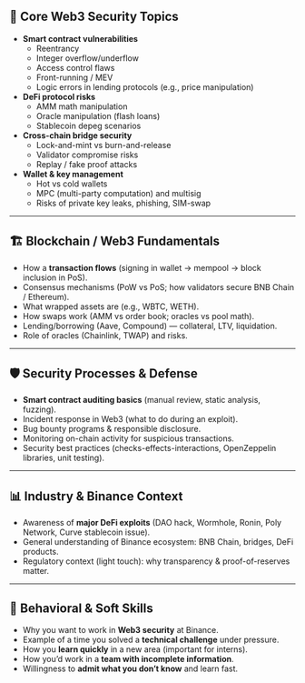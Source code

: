 

## 🔐 Core Web3 Security Topics

* **Smart contract vulnerabilities**
  * Reentrancy
  * Integer overflow/underflow
  * Access control flaws
  * Front-running / MEV
  * Logic errors in lending protocols (e.g., price manipulation)
* **DeFi protocol risks**
  * AMM math manipulation
  * Oracle manipulation (flash loans)
  * Stablecoin depeg scenarios
* **Cross-chain bridge security**
  * Lock-and-mint vs burn-and-release
  * Validator compromise risks
  * Replay / fake proof attacks
* **Wallet & key management**
  * Hot vs cold wallets
  * MPC (multi-party computation) and multisig
  * Risks of private key leaks, phishing, SIM-swap

---

## 🏗️ Blockchain / Web3 Fundamentals

* How a **transaction flows** (signing in wallet → mempool → block inclusion in PoS).
* Consensus mechanisms (PoW vs PoS; how validators secure BNB Chain / Ethereum).
* What wrapped assets are (e.g., WBTC, WETH).
* How swaps work (AMM vs order book; oracles vs pool math).
* Lending/borrowing (Aave, Compound) — collateral, LTV, liquidation.
* Role of oracles (Chainlink, TWAP) and risks.

---

## 🛡️ Security Processes & Defense

* **Smart contract auditing basics** (manual review, static analysis, fuzzing).
* Incident response in Web3 (what to do during an exploit).
* Bug bounty programs & responsible disclosure.
* Monitoring on-chain activity for suspicious transactions.
* Security best practices (checks-effects-interactions, OpenZeppelin libraries, unit testing).

---

## 📊 Industry & Binance Context

* Awareness of **major DeFi exploits** (DAO hack, Wormhole, Ronin, Poly Network, Curve stablecoin issue).
* General understanding of Binance ecosystem: BNB Chain, bridges, DeFi products.
* Regulatory context (light touch): why transparency & proof-of-reserves matter.

---

## 🤝 Behavioral & Soft Skills

* Why you want to work in **Web3 security** at Binance.
* Example of a time you solved a **technical challenge** under pressure.
* How you **learn quickly** in a new area (important for interns).
* How you’d work in a **team with incomplete information**.
* Willingness to **admit what you don’t know** and learn fast.



